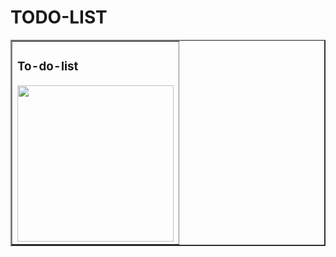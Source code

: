 # TODO-LIST

<table border="2">
  <tr>
    <td>
      <h3>To-do-list</h3>
      <a href="https://fernandoleonid.github.io/mini-projetos-js/07-todo-List/"><img src="./img/07-todo-List.gif" width="250px" ></a>
    </td>
  </tr>

